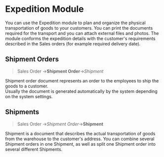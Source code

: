 # Expedition Module

You can use the Expedition module to plan and organize the physical transportation of goods to your customers. 
You can print the documents required for the transport and you can attach external files and photos. 
The module conforms the expedition details with the customer's requirements described in the Sales orders (for example required delivery date).


## Shipment Orders

> Sales Order →**Shipment Order**→*Shipment* 

Shipment order document represents an order to the employees to ship the goods to a customer.  
Usually the document is generated automatically by the system depending on the system settings.  


## Shipments 

> Sales Order →*Shipment Order*→**Shipment** 

Shipment is a document that describes the actual transportation of goods from the warehouse to the customer's address. 
You can combine several Shipment orders in one Shipment, as well as split one Shipment order into several different Shipments.
